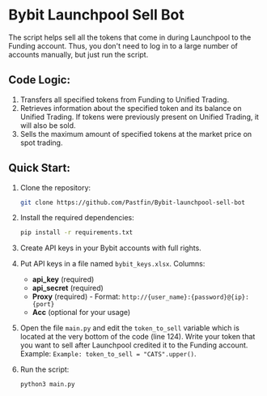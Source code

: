 # Bybit Launchpool Sell Bot

The script helps sell all the tokens that come in during Launchpool to the Funding account. Thus, you don't need to log in to a large number of accounts manually, but just run the script.
## Code Logic:

1. Transfers all specified tokens from Funding to Unified Trading.
2. Retrieves information about the specified token and its balance on Unified Trading. If tokens were previously present on Unified Trading, it will also be sold.
3. Sells the maximum amount of specified tokens at the market price on spot trading.

## Quick Start:

1. Clone the repository:

   ```bash
   git clone https://github.com/Pastfin/Bybit-launchpool-sell-bot
   ```

2. Install the required dependencies:

   ```bash
   pip install -r requirements.txt
   ```

3. Create API keys in your Bybit accounts with full rights.

4. Put API keys in a file named `bybit_keys.xlsx`. Columns:

   - **api_key** (required)
   - **api_secret** (required)
   - **Proxy** (required) - Format: `http://{user_name}:{password}@{ip}:{port}`
   - **Acc** (optional for your usage)

5. Open the file `main.py` and edit the `token_to_sell` variable which is located at the very bottom of the code (line 124). Write your token that you want to sell after Launchpool credited it to the Funding account. Example: `Example: token_to_sell = "CATS".upper()`.

6. Run the script:

   ```bash
   python3 main.py
   ```
